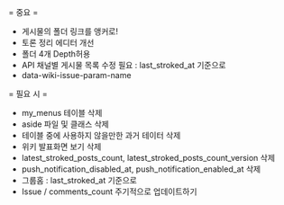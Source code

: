 = 중요 =
* 게시물의 폴더 링크를 앵커로!
* 토론 정리 에디터 개선
* 폴더 4개 Depth허용
* API 채널별 게시물 목록 수정 필요 : last_stroked_at 기준으로
* data-wiki-issue-param-name

= 필요 시 =
* my_menus 테이블 삭제
* aside 파일 및 클래스 삭제
* 테이블 중에 사용하지 않을만한 과거 테이터 삭제
* 위키 발표화면 보기 삭제
* latest_stroked_posts_count, latest_stroked_posts_count_version 삭제
* push_notification_disabled_at, push_notification_enabled_at 삭제
* 그룹홈 : last_stroked_at 기준으로
* Issue / comments_count 주기적으로 업데이트하기